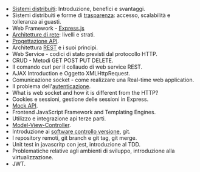 - [Sistemi distribuiti](sistemi-distribuiti.md): Introduzione, benefici e svantaggi.
- Sistemi distribuiti e forme di [trasparenza](trasparenza.md): accesso, scalabilità e tolleranza ai guasti.
- Web Framework - [Express.js](express-js.md)
- [Architetture di rete](architetture-di-rete.md): livelli e strati.
- [Progettazione API](progettazione-api.md).
- Architettura [REST](rest.md) e i suoi principi.
- Web Service - codici di stato previsti dal protocollo HTTP.
- CRUD - Metodi GET POST PUT DELETE.
- Il comando curl per il collaudo di web service REST.
- AJAX Introduction e Oggetto XMLHttpRequest.
- Comunicazione socket - come realizzare una Real-time web application.
- Il problema dell'[autenticazione](autenticazione.md).
- What is web socket and how it is different from the HTTP? 
- Cookies e sessioni, gestione delle sessioni in Express.
- [Mock API](mock-api.md).
- Frontend JavaScript Framework and Templating Engines.
- Utilizzo e integrazione api terze parti.
- [Model-View-Controller](mvc.md).
- Introduzione ai [software controllo versione](software-controllo-versione-md), git.
- I repository remoti, git branch e git tag, git merge.
- Unit test in javascritp con jest, introduzione al TDD.
- Problematiche relative agli ambienti di sviluppo, introduzione alla virtualizzazione.
- JWT.
